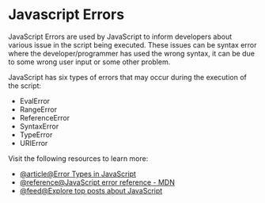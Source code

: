 # Javascript Errors

JavaScript Errors are used by JavaScript to inform developers about various issue in the script being executed. These issues can be syntax error where the developer/programmer has used the wrong syntax, it can be due to some wrong user input or some other problem.

JavaScript has six types of errors that may occur during the execution of the script:

- EvalError
- RangeError
- ReferenceError
- SyntaxError
- TypeError
- URIError

Visit the following resources to learn more:

- [@article@Error Types in JavaScript](https://blog.bitsrc.io/types-of-native-errors-in-javascript-you-must-know-b8238d40e492)
- [@reference@JavaScript error reference - MDN](https://developer.mozilla.org/en-US/docs/Web/JavaScript/Reference/Errors)
- [@feed@Explore top posts about JavaScript](https://app.daily.dev/tags/javascript?ref=roadmapsh)
